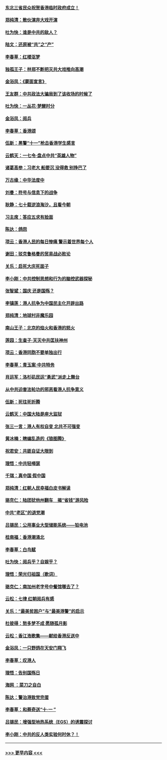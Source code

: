 #### [东北三省民众祝贺香港临时政府成立！](../pages/nsc993/n11571215.md?t=10061133) 
#### [郑纯清：散伙演弃大戏开演](../pages/nsc993/n11570826.md?t=10061133) 
#### [吐为快：谁是中共的敌人？](../pages/nsc993/n11570817.md?t=10061133) 
#### [陆文：还原被“共”之“产”](../pages/nsc993/n11570798.md?t=10061133) 
#### [李春草：红楼沤梦](../pages/nsc993/n11569673.md?t=10061133) 
#### [独孤王子：林郑不断把灭共大戏推向高潮](../pages/nsc993/n11569381.md?t=10061133) 
#### [金浴凤：《蒙面宣言》](../pages/nsc993/n11569368.md?t=10061133) 
#### [王友群：中共政法大骗局到了该收场的时候了](../pages/nsc993/n11568940.md?t=10061133) 
#### [吐为快：一丛花‧梦醒时分](../pages/nsc993/n11567491.md?t=10061133) 
#### [金浴凤：阅兵](../pages/nsc993/n11567454.md?t=10061133) 
#### [李春草：香港颂](../pages/nsc993/n11567444.md?t=10061133) 
#### [伍新：黑警“十一”枪击香港学生感言](../pages/nsc993/n11567426.md?t=10061133) 
#### [云鹤天：一七令‧盘点中共“英雄人物”](../pages/nsc993/n11567091.md?t=10061133) 
#### [诸葛高参：习老大 船要沉 没得救 别挣巴了](../pages/nsc993/n11566976.md?t=10061133) 
#### [万古缘：中华法度中](../pages/nsc993/n11566726.md?t=10061133) 
#### [刘曼：符号与信息下的战争](../pages/nsc993/n11564655.md?t=10061133) 
#### [耿静：七十载逆浪淘沙，且看今朝](../pages/nsc993/n11564520.md?t=10061133) 
#### [习主席：答应五求有脸面](../pages/nsc993/n11563953.md?t=10061133) 
#### [陈达：鸽怨](../pages/nsc993/n11561879.md?t=10061133) 
#### [项云：香港人民的每日惨痛  警示着世界每个人](../pages/nsc993/n11559273.md?t=10061133) 
#### [谢田：驳克鲁格曼的贸易战必败论](../pages/nsc993/n11555840.md?t=10061133) 
#### [关乐：启死大庆死面子](../pages/nsc993/n11556823.md?t=10061133) 
#### [李小刚：中共控制思想和行为的脑控武器探秘](../pages/nsc993/n11556776.md?t=10061133) 
#### [张智斌：国庆  还是国殇？](../pages/nsc993/n11556617.md?t=10061133) 
#### [李镇莲：港人抗争为中国民主化开辟出路](../pages/nsc993/n11556570.md?t=10061133) 
#### [郑纯清：地球村非魔乐园](../pages/nsc993/n11555415.md?t=10061133) 
#### [南山王子：北京的焰火和香港的怒火](../pages/nsc993/n11555318.md?t=10061133) 
#### [莲园：生查子·天灭中共匡扶神州](../pages/nsc993/n11555302.md?t=10061133) 
#### [项云：香港同胞不要单独出行](../pages/nsc993/n11555276.md?t=10061133) 
#### [李春草：青玉案‧中共特务](../pages/nsc993/n11552356.md?t=10061133) 
#### [肖运军：洛杉矶民运“勇武”派走上舞台](../pages/nsc993/n11551595.md?t=10061133) 
#### [从中共迫害法轮功的邪恶看港人抗争意义](../pages/nsc993/n11540858.md?t=10061133) 
#### [伍新：死往死折腾](../pages/nsc993/n11550174.md?t=10061133) 
#### [云鹤天：中国大陆是座大监狱](../pages/nsc993/n11550155.md?t=10061133) 
#### [张三一言：港人有权自变 北共不可强变](../pages/nsc993/n11550132.md?t=10061133) 
#### [黄冰楠：瞎编乱造的《狼图腾》](../pages/nsc993/n11550082.md?t=10061133) 
#### [祝君安：共匪自证大限到](../pages/nsc993/n11550041.md?t=10061133) 
#### [理悟：中共轻嘚瑟](../pages/nsc993/n11547978.md?t=10061133) 
#### [千瑞：真中国 假中国](../pages/nsc993/n11547865.md?t=10061133) 
#### [郑纯清：红朝人民幸福白皮书解读](../pages/nsc993/n11547499.md?t=10061133) 
#### [骆克仁：陆团犹他州翻车　揭“省钱”游风险](../pages/nsc993/n11546977.md?t=10061133) 
#### [中共“老区”的退党潮](../pages/nsc993/n11545995.md?t=10061133) 
#### [吕锡民：公用事业大型储能系统——铅电池](../pages/nsc993/n11545701.md?t=10061133) 
#### [桂南福：香港潮涌北](../pages/nsc993/n11545682.md?t=10061133) 
#### [李春草：白鸟赋](../pages/nsc993/n11545663.md?t=10061133) 
#### [吐为快：阅兵乎？自娱乎？](../pages/nsc993/n11545625.md?t=10061133) 
#### [理悟：荣光归祖国（歌词）](../pages/nsc993/n11545616.md?t=10061133) 
#### [骆克仁：南加州老字号中餐馆哪去了？](../pages/nsc993/n11545120.md?t=10061133) 
#### [云松：七律 红朝阅兵有感](../pages/nsc993/n11542394.md?t=10061133) 
#### [关乐：“最美贫困户”与“最美港警”的启示](../pages/nsc993/n11542252.md?t=10061133) 
#### [杜彼得：愁多梦不成 愿随孤月影](../pages/nsc993/n11540296.md?t=10061133) 
#### [云松：香江浩歌集——献给香港反送中](../pages/nsc993/n11540149.md?t=10061133) 
#### [金浴凤：一只野鸽在天安门翔飞](../pages/nsc993/n11540280.md?t=10061133) 
#### [李春草：叹港人](../pages/nsc993/n11540119.md?t=10061133) 
#### [理悟：告别国殇日](../pages/nsc993/n11539610.md?t=10061133) 
#### [海网 ：菜刀之自白](../pages/nsc993/n11539597.md?t=10061133) 
#### [陈达：警治港致党完蛋](../pages/nsc993/n11538127.md?t=10061133) 
#### [李春草：和蔡奇送“十·一 ”](../pages/nsc993/n11537810.md?t=10061133) 
#### [吕锡民：增强型地热系统（EGS）的诱震探讨](../pages/nsc993/n11537765.md?t=10061133) 
#### [李小刚：中共的反人类实验何时休？！](../pages/nsc993/n11537669.md?t=10061133) 

----
#### [ >>> 更早内容 <<< ](../indexes/nsc993-earlier.md)
